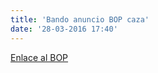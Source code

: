 ```yaml
---
title: 'Bando anuncio BOP caza'
date: '28-03-2016 17:40'
---
```


[Enlace al BOP](http://lamuela.org/modules/Bandos/anuncio_bop_caza.pdf)